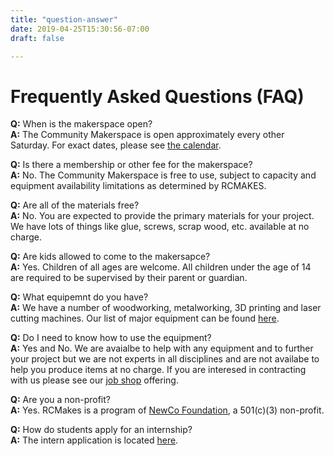 ```yaml
---
title: "question-answer"
date: 2019-04-25T15:30:56-07:00
draft: false

---
```


# Frequently Asked Questions (FAQ)

**Q:** When is the makerspace open?   
**A:** The Community Makerspace is open approximately every other Saturday. For exact dates, please see [the calendar](/calendar).

**Q:** Is there a membership or other fee for the makerspace?   
**A:** No. The Community Makerspace is free to use, subject to capacity and equipment availability limitations as determined by RCMAKES.

**Q:** Are all of the materials free?  
**A:** No. You are expected to provide the primary materials for your project. We have lots of things like glue, screws, scrap wood, etc. available at no charge.

**Q:** Are kids allowed to come to the makersapce?  
**A:** Yes. Children of all ages are welcome. All children under the age of 14 are required to be supervised by their parent or guardian.

**Q:** What equipemnt do you have?  
**A:** We have a number of woodworking, metalworking, 3D printing and laser cutting machines. Our list of major equipment can be found [here](/equipment).

**Q:** Do I need to know how to use the equipment?  
**A:** Yes and No. We are avaialbe to help with any equipment and to further your project but we are not experts in all disciplines and are not availabe to help you produce items at no charge. If you are interesed in contracting with us please see our [job shop](/jobshopforindividuals) offering.

**Q:** Are you a non-profit?   
**A:** Yes. RCMakes is a program of [NewCo Foundation](https://www.newco.foundation/), a 501(c)(3) non-profit.

**Q:** How do students apply for an internship?  
**A:** The intern application is located [here](https://docs.google.com/forms/d/e/1FAIpQLSfWGbIHuGq26Dtx3AMH4X1C1bCRbKgfEdbx3RYK0bXdHlmvHw/viewform).
